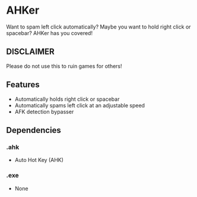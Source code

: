 # AHKer
Want to spam left click automatically? Maybe you want to hold right click or spacebar? AHKer has you covered!

## DISCLAIMER
Please do not use this to ruin games for others!

## Features
+ Automatically holds right click or spacebar
+ Automatically spams left click at an adjustable speed
+ AFK detection bypasser

## Dependencies
### .ahk
+ Auto Hot Key (AHK)
### .exe
+ None
